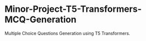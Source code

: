 # Minor-Project-T5-Transformers-MCQ-Generation
Multiple Choice Questions Generation using T5 Transformers.
